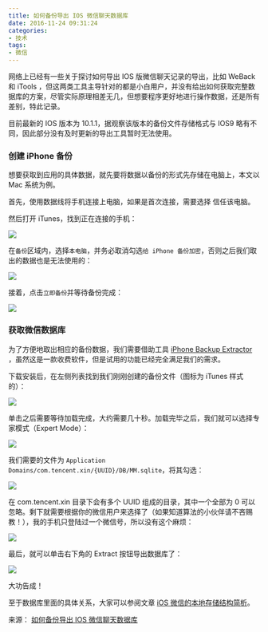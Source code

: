 ```yaml
---
title: 如何备份导出 IOS 微信聊天数据库
date: 2016-11-24 09:31:24
categories: 
- 技术
tags: 
- 微信
---
```


网络上已经有一些关于探讨如何导出 IOS 版微信聊天记录的导出，比如 WeBack 和 iTools ，但这两类工具主导针对的都是小白用户，并没有给出如何获取完整数据库的方案，尽管实际原理相差无几，但想要程序更好地进行操作数据，还是所有差别，特此记录。

目前最新的 IOS 版本为 10.1.1，据观察该版本的备份文件存储格式与 IOS9 略有不同，因此部分没有及时更新的导出工具暂时无法使用。

### 创建 iPhone 备份

想要获取到应用的具体数据，就先要将数据以备份的形式先存储在电脑上，本文以 Mac 系统为例。

首先，使用数据线将手机连接上电脑，如果是首次连接，需要选择 信任该电脑。

然后打开 iTunes，找到正在连接的手机：

![](http://pics.naaln.com/blog/2019-01-14-032512.jpg)

在`备份`区域内，选择`本电脑`，并务必取消勾选`给 iPhone 备份加密`，否则之后我们取出的数据也是无法使用的：

![](http://pics.naaln.com/blog/2019-01-14-032513.jpg)

接着，点击`立即备份`并等待备份完成：

![](http://pics.naaln.com/blog/2019-01-14-032514.jpg)

### 获取微信数据库

为了方便地取出相应的备份数据，我们需要借助工具 [iPhone Backup Extractor](http://www.iphonebackupextractor.com/free-download/) ，虽然这是一款收费软件，但是试用的功能已经完全满足我们的需求。

下载安装后，在左侧列表找到我们刚刚创建的备份文件（图标为 iTunes 样式的）：

![](http://pics.naaln.com/blog/2019-01-14-032515.jpg)

单击之后需要等待加载完成，大约需要几十秒。加载完毕之后，我们就可以选择专家模式（Expert Mode）：

![](http://pics.naaln.com/blog/2019-01-14-032519.jpg)

我们需要的文件为 `Application Domains/com.tencent.xin/{UUID}/DB/MM.sqlite`，将其勾选：

![](http://pics.naaln.com/blog/2019-01-14-032520.jpg)

在 com.tencent.xin 目录下会有多个 UUID 组成的目录，其中一个全部为 0 可以忽略。剩下就需要根据你的微信用户来选择了（如果知道算法的小伙伴请不吝赐教！），我的手机只登陆过一个微信号，所以没有这个麻烦：

![](http://pics.naaln.com/blog/2019-01-14-032521.jpg)

最后，就可以单击右下角的 Extract 按钮导出数据库了：

![](http://pics.naaln.com/blog/2019-01-14-32522.jpg)

大功告成！

至于数据库里面的具体关系，大家可以参阅文章 [iOS 微信的本地存储结构简析](/2016/11/wechat-data-structure/)。

来源： [如何备份导出 IOS 微信聊天数据库](https://github.com/Unknwon/wuwen.org/issues/15?hmsr=toutiao.io&utm_medium=toutiao.io&utm_source=toutiao.io)